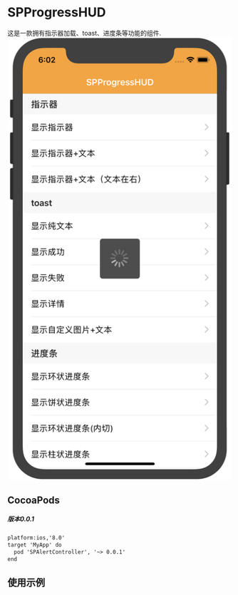 # SPProgressHUD
这是一款拥有指示器加载、toast、进度条等功能的组件.
[![](https://raw.githubusercontent.com/SPStore/SPProgressHUD/master/Preview%20Images/WechatIMG5.png)](https://raw.githubusercontent.com/SPStore/SPProgressHUD/master/Preview%20Images/WechatIMG5.png)

## CocoaPods
##### 版本0.0.1
```
platform:ios,'8.0'
target 'MyApp' do
  pod 'SPAlertController', '~> 0.0.1'
end
```
## 使用示例
